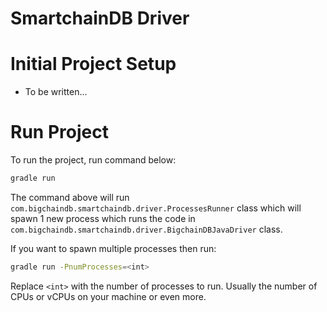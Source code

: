 # SmartchainDB Driver

# Initial Project Setup
- To be written...

# Run Project
To run the project, run command below:

```bash
gradle run
```

The command above will run ```com.bigchaindb.smartchaindb.driver.ProcessesRunner``` class which will spawn 1 new process which runs the code in ```com.bigchaindb.smartchaindb.driver.BigchainDBJavaDriver``` class. 

If you want to spawn multiple processes then run:
```bash
gradle run -PnumProcesses=<int>
```
Replace ```<int>``` with the number of processes to run. Usually the number of CPUs or vCPUs on your machine or even more.